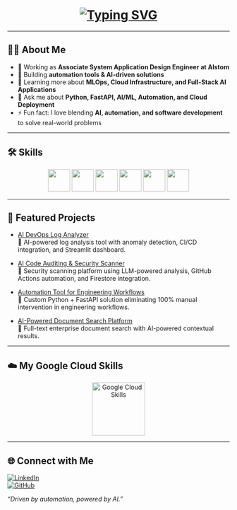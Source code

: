 <h1 align="center">
  <a href="#">
    <img src="https://readme-typing-svg.herokuapp.com?font=Fira+Code&size=30&duration=3000&pause=1000&color=0000FF&center=true&vCenter=true&width=600&lines=Hi%2C+I'm+Avinash+Karri;AI+%26+Automation+Engineer;Python+%7C+FastAPI+%7C+Postgres;Generative+AI+%7C+Cloud+%7C+Automation" alt="Typing SVG" />
  </a>
</h1>

---

## 👨‍💻 About Me
- 💼 Working as **Associate System Application Design Engineer at Alstom**  
- 🔭 Building **automation tools & AI-driven solutions**  
- 🌱 Learning more about **MLOps, Cloud Infrastructure, and Full-Stack AI Applications**  
- 💬 Ask me about **Python, FastAPI, AI/ML, Automation, and Cloud Deployment**  
- ⚡ Fun fact: I love blending **AI, automation, and software development** to solve real-world problems  

---

## 🛠 Skills

<p align="center">
  <img src="https://cdn.jsdelivr.net/gh/devicons/devicon/icons/python/python-original.svg" width="50" height="50"/>
  <img src="https://cdn.jsdelivr.net/gh/devicons/devicon/icons/fastapi/fastapi-original.svg" width="50" height="50"/>
  <img src="https://cdn.jsdelivr.net/gh/devicons/devicon/icons/postgresql/postgresql-original.svg" width="50" height="50"/>
  <img src="https://cdn.jsdelivr.net/gh/devicons/devicon/icons/docker/docker-original.svg" width="50" height="50"/>
  <img src="https://cdn.jsdelivr.net/gh/devicons/devicon/icons/googlecloud/googlecloud-original.svg" width="50" height="50"/>
  <img src="https://cdn.jsdelivr.net/gh/devicons/devicon/icons/git/git-original.svg" width="50" height="50"/>
</p>

---

## 🚀 Featured Projects

- [AI DevOps Log Analyzer](https://github.com/yourusername/devops-log-analyzer)  
  🔹 AI-powered log analysis tool with anomaly detection, CI/CD integration, and Streamlit dashboard.  

- [AI Code Auditing & Security Scanner](https://github.com/yourusername/ai-code-audit)  
  🔹 Security scanning platform using LLM-powered analysis, GitHub Actions automation, and Firestore integration.  

- [Automation Tool for Engineering Workflows](https://github.com/yourusername/alstom-automation)  
  🔹 Custom Python + FastAPI solution eliminating 100% manual intervention in engineering workflows.  

- [AI-Powered Document Search Platform](https://github.com/yourusername/doc-search-ai)  
  🔹 Full-text enterprise document search with AI-powered contextual results.  

---

## ☁️ My Google Cloud Skills

<p align="center">
  <a href="https://www.cloudskillsboost.google/public_profiles/yourprofilelink">
    <img src="https://www.gstatic.com/devrel-devsite/prod/vf95b1b38e9e275cfb8cf2b49f6927e3c8c91d4520f239008aa17417c62e3ecdf/cloud/images/cloud-logo.svg" width="120px" alt="Google Cloud Skills"/>
  </a>
</p>

---

## 🌐 Connect with Me
[![LinkedIn](https://img.shields.io/badge/LinkedIn-0A66C2?style=for-the-badge&logo=linkedin&logoColor=white)](https://www.linkedin.com/in/avinashkarri/)  
[![GitHub](https://img.shields.io/badge/GitHub-181717?style=for-the-badge&logo=github&logoColor=white)](https://github.com/yourusername)

*“Driven by automation, powered by AI.”*
